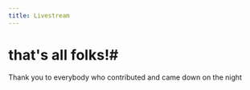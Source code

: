 ```yaml
--- 
title: Livestream
---
```

# that's all folks!#

Thank you to everybody who contributed and came down on the night
